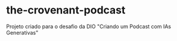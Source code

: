 # the-crovenant-podcast
Projeto criado para o desafio da DIO "Criando um Podcast com IAs Generativas"
